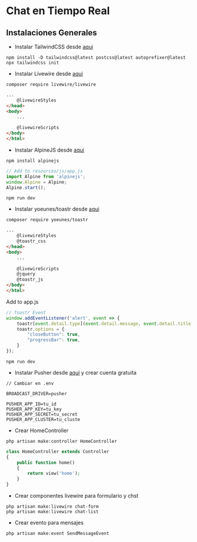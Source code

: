 # Chat en Tiempo Real  

## Instalaciones Generales

- Instalar TailwindCSS desde [aqui](https://tailwindcss.com/docs/guides/laravel)  

`npm install -D tailwindcss@latest postcss@latest autoprefixer@latest`  
`npx tailwindcss init`  

- Instalar Livewire desde [aqui](https://laravel-livewire.com/docs/2.x/quickstart)  

`composer require livewire/livewire`

```html
...
    @livewireStyles
</head>
<body>
    ...
 
    @livewireScripts
</body>
</html>
```

- Instalar AlpineJS desde [aqui](https://alpinejs.dev/essentials/installation)

`npm install alpinejs`  

```js
// Add to resources/js/app.js 
import Alpine from 'alpinejs';
window.Alpine = Alpine;
Alpine.start();
```

`npm run dev`

- Instalar yoeunes/toastr desde [aqui]()

`composer require yoeunes/toastr`

```html
...
    @livewireStyles
    @toastr_css
</head>
<body>
    ...
 
    @livewireScripts
    @jquery
    @toastr_js
</body>
</html>
```

Add to app.js  

```js
// Toastr Event
window.addEventListener('alert', event => { 
    toastr[event.detail.type](event.detail.message, event.detail.title ?? '');
    toastr.options = {
        "closeButton": true,
        "progressBar": true,
    }
});
```

`npm run dev`

- Instalar Pusher desde [aqui](https://www.pusher.com/) y crear cuenta gratuita

```
// Cambiar en .env

BROADCAST_DRIVER=pusher

PUSHER_APP_ID=tu_id
PUSHER_APP_KEY=tu_key
PUSHER_APP_SECRET=tu_secret
PUSHER_APP_CLUSTER=tu_cluste
```

- Crear HomeController  

`php artisan make:controller HomeController`  

```php
class HomeController extends Controller
{
    public function home()
    {
        return view('home');
    }
}
```

- Crear componentes livewire para formulario y chst  

`php artisan make:livewire chat-form`  
`php artisan make:livewire chat-list`  

- Crear evento para mensajes  

`php artisan make:event SendMessageEvent`

